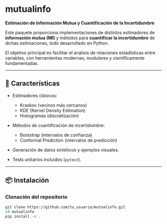 # mutualinfo

**Estimación de Información Mutua y Cuantificación de la Incertidumbre**

Este paquete proporciona implementaciones de distintos estimadores de **información mutua (MI)** y métodos para **cuantificar la incertidumbre** de dichas estimaciones, todo desarrollado en Python.

El objetivo principal es facilitar el análisis de relaciones estadísticas entre variables, con herramientas modernas, modulares y científicamente fundamentadas.

---

## 🚀 Características

- Estimadores clásicos:
  - Kraskov (vecinos más cercanos)
  - KDE (Kernel Density Estimation)
  - Histogramas (discretización)
  
- Métodos de cuantificación de incertidumbre:
  - Bootstrap (intervalos de confianza)
  - Conformal Prediction (intervalos de predicción)

- Generación de datos sintéticos y ejemplos visuales.
- Tests unitarios incluidos (`pytest`).

---

## 📦 Instalación

### Clonación del repositorio
```bash
git clone https://github.com/tu_usuario/mutualinfo.git
cd mutualinfo
pip install -e .

